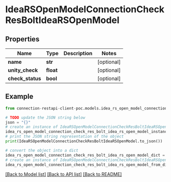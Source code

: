 # IdeaRSOpenModelConnectionCheckResBoltIdeaRSOpenModel


## Properties

Name | Type | Description | Notes
------------ | ------------- | ------------- | -------------
**name** | **str** |  | [optional] 
**unity_check** | **float** |  | [optional] 
**check_status** | **bool** |  | [optional] 

## Example

```python
from connection-restapi-client-poc.models.idea_rs_open_model_connection_check_res_bolt_idea_rs_open_model import IdeaRSOpenModelConnectionCheckResBoltIdeaRSOpenModel

# TODO update the JSON string below
json = "{}"
# create an instance of IdeaRSOpenModelConnectionCheckResBoltIdeaRSOpenModel from a JSON string
idea_rs_open_model_connection_check_res_bolt_idea_rs_open_model_instance = IdeaRSOpenModelConnectionCheckResBoltIdeaRSOpenModel.from_json(json)
# print the JSON string representation of the object
print(IdeaRSOpenModelConnectionCheckResBoltIdeaRSOpenModel.to_json())

# convert the object into a dict
idea_rs_open_model_connection_check_res_bolt_idea_rs_open_model_dict = idea_rs_open_model_connection_check_res_bolt_idea_rs_open_model_instance.to_dict()
# create an instance of IdeaRSOpenModelConnectionCheckResBoltIdeaRSOpenModel from a dict
idea_rs_open_model_connection_check_res_bolt_idea_rs_open_model_from_dict = IdeaRSOpenModelConnectionCheckResBoltIdeaRSOpenModel.from_dict(idea_rs_open_model_connection_check_res_bolt_idea_rs_open_model_dict)
```
[[Back to Model list]](../README.md#documentation-for-models) [[Back to API list]](../README.md#documentation-for-api-endpoints) [[Back to README]](../README.md)


